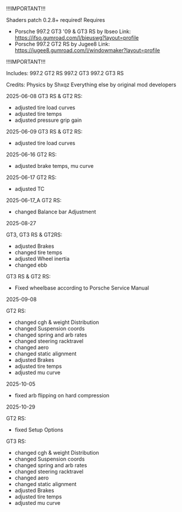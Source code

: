 !!!IMPORTANT!!!

Shaders patch 0.2.8+ required!
Requires

* Porsche 997.2 GT3 '09 \& GT3 RS by Ibseo
  Link: https://ifso.gumroad.com/l/bieuswg?layout=profile
* Porsche 997.2 GT2 RS by Jugee8
  Link: https://jugee8.gumroad.com/l/windowmaker?layout=profile



!!!IMPORTANT!!!

Includes:
997.2 GT2 RS
997.2 GT3
997.2 GT3 RS

Credits:
Physics by Shxqz
Everything else by original mod developers

2025-06-08
GT3 RS \& GT2 RS:

* adjusted tire load curves
* adjusted tire temps
* adjusted pressure grip gain

2025-06-09
GT3 RS \& GT2 RS:

* adjusted tire load curves

2025-06-16
GT2 RS:

* adjusted brake temps, mu curve

2025-06-17
GT2 RS:

* adjusted TC

2025-06-17\_A
GT2 RS:

* changed Balance bar Adjustment

2025-08-27

GT3, GT3 RS \& GT2RS:

* adjusted Brakes
* changed tire temps
* adjusted Wheel inertia
* changed ebb

GT3 RS \& GT2 RS:

* Fixed wheelbase according to Porsche Service Manual

2025-09-08

GT2 RS:

* changed cgh \& weight Distribution
* changed Suspension coords
* changed spring and arb rates
* changed steering racktravel
* changed aero
* changed static alignment
* adjusted Brakes
* adjusted tire temps
* adjusted mu curve

2025-10-05

* fixed arb flipping on hard compression

2025-10-29

GT2 RS: 

* fixed Setup Options

GT3 RS:

* changed cgh \& weight Distribution
* changed Suspension coords
* changed spring and arb rates
* changed steering racktravel
* changed aero
* changed static alignment
* adjusted Brakes
* adjusted tire temps
* adjusted mu curve
